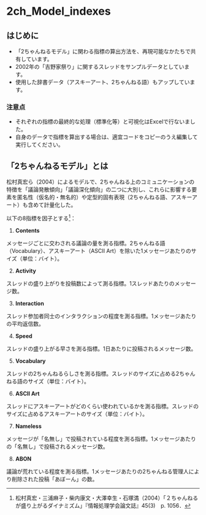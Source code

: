 # 2ch_Model_indexes

## はじめに
- 「2ちゃんねるモデル」に関わる指標の算出方法を、再現可能なかたちで共有しています。
- 2002年の「吉野家祭り」に関するスレッドをサンプルデータとしています。
- 使用した辞書データ（アスキーアート、2ちゃんねる語）もアップしています。

### 注意点
- それぞれの指標の最終的な処理（標準化等）と可視化はExcelで行ないました。
- 自身のデータで指標を算出する場合は、適宜コードをコピーのうえ編集して実行してください。

## 「2ちゃんねるモデル」とは
松村真宏ら（2004）によるモデルで、2ちゃんねる上のコミュニケーションの特徴を「議論発散傾向」「議論深化傾向」の二つに大別し、これらに影響する要素を匿名性（仮名的・無名的）や定型的固有表現（2ちゃんねる語、アスキーアート）も含めて計量化した。

以下の8指標を因子とする[^1]：

1. **Contents** 

メッセージごとに交わされる議論の量を測る指標。2ちゃんねる語（Vocabulary）、アスキーアート（ASCII Art）を除いた1メッセージあたりのサイズ（単位：バイト）。

2. **Activity**

スレッドの盛り上がりを投稿数によって測る指標。1スレッドあたりのメッセージ数。

3. **Interaction**

スレッド参加者同士のインタラクションの程度を測る指標。1メッセージあたりの平均返信数。

4. **Speed**

スレッドの盛り上がる早さを測る指標。1日あたりに投稿されるメッセージ数。

5. **Vocabulary**

スレッドの2ちゃんねるらしさを測る指標。スレッドのサイズに占める2ちゃんねる語のサイズ（単位：バイト）。

6. **ASCII Art**

スレッドにアスキーアートがどのくらい使われているかを測る指標。スレッドのサイズに占めるアスキーアートのサイズ（単位：バイト）。

7. **Nameless**

メッセージが「名無し」で投稿されている程度を測る指標。1メッセージあたりの「名無し」で投稿されるメッセージ数。

8. **ABON**

議論が荒れている程度を測る指標。1メッセージあたりの2ちゃんねる管理人により削除された投稿「あぼーん」の数。

[^1]: 松村真宏・三浦麻子・柴内康文・大澤幸生・石塚満（2004）「２ちゃんねるが盛り上がるダイナミズム」『情報処理学会論文誌』45(3)　p. 1056．
